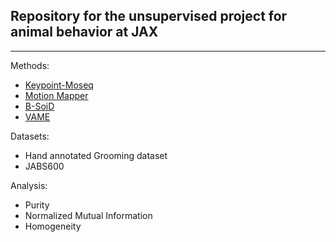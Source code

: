 ## Repository for the unsupervised project for animal behavior at JAX
--------------

Methods:
  - [Keypoint-Moseq](https://keypoint-moseq.readthedocs.io/en/latest/)
  - [Motion Mapper](https://github.com/bermanlabemory/motionmapperpy)
  - [B-SoiD](https://github.com/YttriLab/B-SOID/tree/master)
  - [VAME](https://github.com/LINCellularNeuroscience/VAME)

Datasets:
  - Hand annotated Grooming dataset
  - JABS600

Analysis:
  - Purity
  - Normalized Mutual Information
  - Homogeneity
